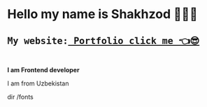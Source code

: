 # Hello my name is Shakhzod 👨🏻‍💻
<h2><pre>My website:<b><a href="https://shakhzodprogrammer.github.io/portfolio/" target="_blank"> Portfolio click me 👈😎</a></b></pre></h2>
<br>
<b> I am Frontend developer</b>
<p>I am from Uzbekistan</p>
dir /fonts
